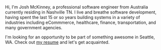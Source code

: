 Hi, I'm Josh McKinney, a professional software engineer from Australia currently
residing in Nashville TN. I live and breathe software development, having spent
the last 15 or so years building systems in a variety of industries including
eCommmerce, healthcare, finance, transportation, and many government
agencies.

I'm looking for an opportunity to be part of something awesome in Seattle, WA.
Check out [my resume](/resume/) and let's get acquainted.
